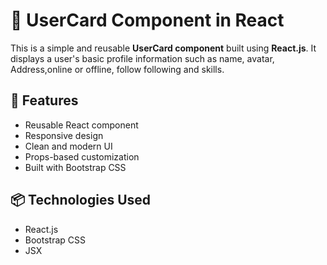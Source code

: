 # 👤 UserCard Component in React

This is a simple and reusable **UserCard component** built using **React.js**. It displays a user's basic profile information such as name, avatar, Address,online or offline, follow following and skills.
## 🚀 Features

- Reusable React component
- Responsive design
- Clean and modern UI
- Props-based customization
- Built with Bootstrap CSS 



## 📦 Technologies Used

- React.js
- Bootstrap CSS 
- JSX


